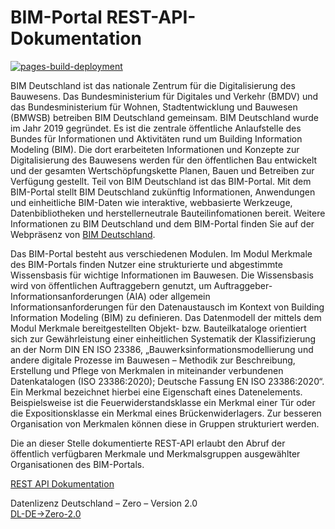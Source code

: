 # BIM-Portal REST-API-Dokumentation

[![pages-build-deployment](https://github.com/bimdeutschland/BIM-Portal-REST-API-Dokumentation/actions/workflows/pages/pages-build-deployment/badge.svg)](https://github.com/bimdeutschland/BIM-Portal-REST-API-Dokumentation/actions/workflows/pages/pages-build-deployment)

BIM Deutschland ist das nationale Zentrum für die Digitalisierung des Bauwesens. Das Bundesministerium für Digitales und Verkehr (BMDV) und das Bundesministerium für Wohnen, Stadtentwicklung und Bauwesen (BMWSB) betreiben BIM Deutschland gemeinsam. BIM Deutschland wurde im Jahr 2019 gegründet. Es ist die zentrale öffentliche Anlaufstelle des Bundes für Informationen und Aktivitäten rund um Building Information Modeling (BIM). Die dort erarbeiteten Informationen und Konzepte zur Digitalisierung des Bauwesens werden für den öffentlichen Bau entwickelt und der gesamten Wertschöpfungskette Planen, Bauen und Betreiben zur Verfügung gestellt. Teil von BIM Deutschland ist das BIM-Portal. Mit dem BIM-Portal stellt BIM Deutschland zukünftig Informationen, Anwendungen und einheitliche BIM-Daten wie interaktive, webbasierte Werkzeuge, Datenbibliotheken und herstellerneutrale Bauteilinfomationen bereit. Weitere Informationen zu BIM Deutschland und dem BIM-Portal finden Sie auf der Webpräsenz von [BIM Deutschland](https://www.bimdeutschland.de).

Das BIM-Portal besteht aus verschiedenen Modulen. Im Modul Merkmale des BIM-Portals finden Nutzer eine strukturierte und abgestimmte Wissensbasis für wichtige Informationen im Bauwesen. Die Wissensbasis wird von öffentlichen Auftraggebern genutzt, um Auftraggeber-Informationsanforderungen (AIA) oder allgemein Informationsanforderungen für den Datenaustausch im Kontext von Building Information Modeling (BIM) zu definieren. Das Datenmodell der mittels dem Modul Merkmale bereitgestellten Objekt- bzw. Bauteilkataloge orientiert sich zur Gewährleistung einer einheitlichen Systematik der Klassifizierung an der Norm DIN EN ISO 23386, „Bauwerksinformationsmodellierung und andere digitale Prozesse im Bauwesen – Methodik zur Beschreibung, Erstellung und Pflege von Merkmalen in miteinander verbundenen Datenkatalogen (ISO 23386:2020); Deutsche Fassung EN ISO 23386:2020“. Ein Merkmal bezeichnet hierbei eine Eigenschaft eines Datenelements. Beispielsweise ist die Feuerwiderstandsklasse ein Merkmal einer Tür oder die Expositionsklasse ein Merkmal eines Brückenwiderlagers. Zur besseren Organisation von Merkmalen können diese in Gruppen strukturiert werden.

Die an dieser Stelle dokumentierte REST-API erlaubt den Abruf der öffentlich verfügbaren Merkmale und Merkmalsgruppen ausgewählter Organisationen des BIM-Portals.


[REST API Dokumentation](https://bimdeutschland.github.io/BIM-Portal-REST-API-Dokumentation/)  

Datenlizenz Deutschland – Zero – Version 2.0  
[DL-DE->Zero-2.0](./LICENSE.md)
